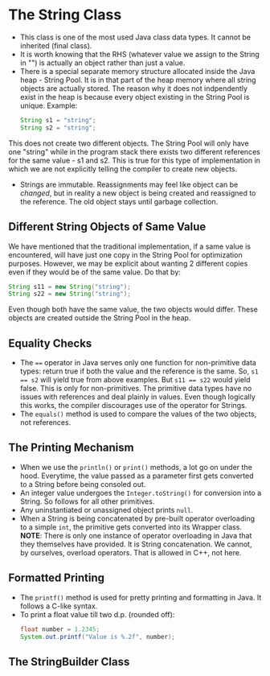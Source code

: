 # The String Class

- This class is one of the most used Java class data types. It cannot be inherited (final class).
- It is worth knowing that the RHS (whatever value we assign to the String in "") is actually an object rather than just a value.
- There is a special separate memory structure allocated inside the Java heap - String Pool. It is in that part of the heap memory where all string objects are actually stored. The reason why it does not indpendently exist in the heap is because every object existing in the String Pool is unique. Example:
    ```java
    String s1 = "string";
    String s2 = "string";
    ```
This does not create two different objects. The String Pool will only have one "string" while in the program stack there exists two different references for the same value - s1 and s2. This is true for this type of implementation in which we are not explicitly telling the compiler to create new objects.
- Strings are immutable. Reassignments may feel like object can be *changed*, but in reality a new object is being created and reassigned to the reference. The old object stays until garbage collection.


## Different String Objects of Same Value

We have mentioned that the traditional implementation, if a same value is encountered, will have just one copy in the String Pool for optimization purposes. However, we may be explicit about wanting 2 different copies even if they would be of the same value. Do that by:
```java
String s11 = new String("string");
String s22 = new String("string");
```
Even though both have the same value, the two objects would differ. These objects are created outside the String Pool in the heap.


## Equality Checks

- The `==` operator in Java serves only one function for non-primitive data types: return true if both the value and the reference is the same. So, `s1 == s2` will yield true from above examples. But `s11 == s22` would yield false. This is only for non-primitives. The primitive data types have no issues with references and deal plainly in values. Even though logically this works, the compiler discourages use of the operator for Strings.
- The `equals()` method is used to compare the values of the two objects, not references.


## The Printing Mechanism

- When we use the `println()` or `print()` methods, a lot go on under the hood. Everytime, the value passed as a parameter first gets converted to a String before being consoled out.
- An integer value undergoes the `Integer.toString()` for conversion into a String. So follows for all other primitives.
- Any uninstantiated or unassigned object prints `null`.
- When a String is being concatenated by pre-built operator overloading to a simple `int`, the primitive gets converted into its Wrapper class.
**NOTE**: There is only one instance of operator overloading in Java that they themselves have provided. It is String concatenation. We cannot, by ourselves, overload operators. That is allowed in C++, not here.


## Formatted Printing

- The `printf()` method is used for pretty printing and formatting in Java. It follows a C-like syntax.
- To print a float value till two d.p. (rounded off):
    ```java
    float number = 1.2345;
    System.out.printf("Value is %.2f", number);
    ```


## The StringBuilder Class